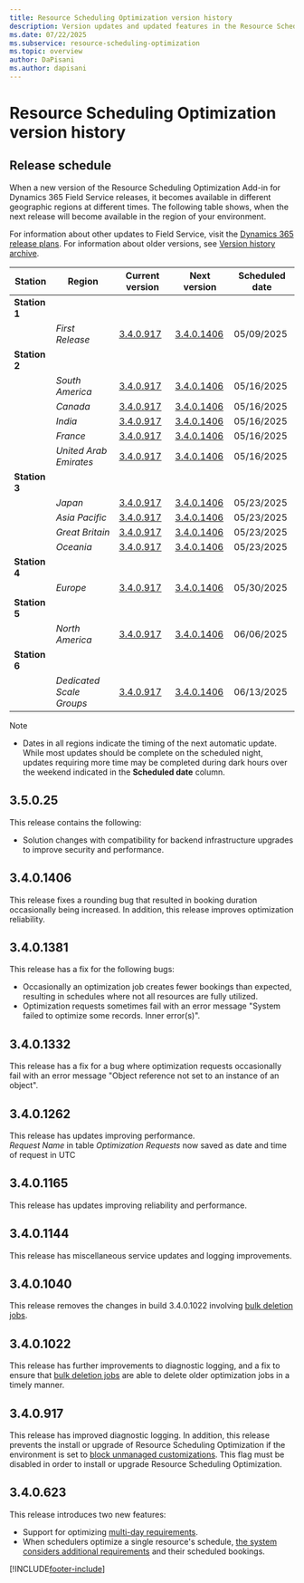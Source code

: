```yaml
---
title: Resource Scheduling Optimization version history
description: Version updates and updated features in the Resource Scheduling Optimization Add-in for Dynamics 365 Field Service.
ms.date: 07/22/2025
ms.subservice: resource-scheduling-optimization
ms.topic: overview
author: DaPisani
ms.author: dapisani
---
```


# Resource Scheduling Optimization version history

## Release schedule

When a new version of the Resource Scheduling Optimization Add-in for Dynamics 365 Field Service releases, it becomes available in different geographic regions at different times. The following table shows, when the next release will become available in the region of your environment.

For information about other updates to Field Service, visit the [Dynamics 365 release plans](/dynamics365/release-plans/).
For information about older versions, see [Version history archive](version-history-archive.md#resource-scheduling-optimization-add-in).

|Station | Region | Current version | Next version |  Scheduled date
|------| -------|-------|-----|------|
|**Station 1** | | |  | |
| | *First Release* | [3.4.0.917](#340917) | [3.4.0.1406](#3401406) | 05/09/2025
|**Station 2** | | |  | |
| | *South America* | [3.4.0.917](#340917) | [3.4.0.1406](#3401406) | 05/16/2025
| | *Canada* | [3.4.0.917](#340917)  | [3.4.0.1406](#3401406) | 05/16/2025
| | *India* | [3.4.0.917](#340917) | [3.4.0.1406](#3401406) | 05/16/2025
| | *France* | [3.4.0.917](#340917) | [3.4.0.1406](#3401406) | 05/16/2025
| | *United Arab Emirates* | [3.4.0.917](#340917) | [3.4.0.1406](#3401406) | 05/16/2025
|**Station 3** | |  |  | |
| | *Japan* |  [3.4.0.917](#340917)| [3.4.0.1406](#3401406) | 05/23/2025
| | *Asia Pacific* | [3.4.0.917](#340917) | [3.4.0.1406](#3401406) | 05/23/2025
| | *Great Britain* |[3.4.0.917](#340917) | [3.4.0.1406](#3401406) | 05/23/2025
| | *Oceania* | [3.4.0.917](#340917) | [3.4.0.1406](#3401406) | 05/23/2025
|**Station 4** | |  |  | |
| | *Europe* | [3.4.0.917](#340917) | [3.4.0.1406](#3401406) | 05/30/2025
|**Station 5** | |  |  | |
| | *North America* | [3.4.0.917](#340917) | [3.4.0.1406](#3401406) | 06/06/2025
|**Station 6** | |  |  | |
| | *Dedicated Scale Groups* | [3.4.0.917](#340917) | [3.4.0.1406](#3401406) | 06/13/2025

>[!NOTE]
>
> - Dates in all regions indicate the timing of the next automatic update. While most updates should be complete on the scheduled night, updates requiring more time may be completed during dark hours over the weekend indicated in the **Scheduled date** column.

## 3.5.0.25
This release contains the following:
- Solution changes with compatibility for backend infrastructure upgrades to improve security and performance.

## 3.4.0.1406

This release fixes a rounding bug that resulted in booking duration occasionally being increased. In addition, this release improves optimization reliability.

## 3.4.0.1381

This release has a fix for the following bugs:
- Occasionally an optimization job creates fewer bookings than expected, resulting in schedules where not all resources are fully utilized.
- Optimization requests sometimes fail with an error message "System failed to optimize some records. Inner error(s)".

## 3.4.0.1332

This release has a fix for a bug where optimization requests occasionally fail with an error message "Object reference not set to an instance of an object".

## 3.4.0.1262

This release has updates improving performance.  
_Request Name_ in table _Optimization Requests_ now saved as date and time of request in UTC

## 3.4.0.1165

This release has updates improving reliability and performance.

## 3.4.0.1144

This release has miscellaneous service updates and logging improvements.

## 3.4.0.1040

This release removes the changes in build 3.4.0.1022 involving [bulk deletion jobs](rso-administration.md#bulk-deletion-jobs).

## 3.4.0.1022

This release has further improvements to diagnostic logging, and a fix to ensure that [bulk deletion jobs](rso-administration.md#bulk-deletion-jobs) are able to delete older optimization jobs in a timely manner.

## 3.4.0.917

This release has improved diagnostic logging. In addition, this release prevents the install or upgrade of Resource Scheduling Optimization if the environment is set to [block unmanaged customizations](/power-platform/alm/block-unmanaged-customizations). This flag must be disabled in order to install or upgrade Resource Scheduling Optimization.

## 3.4.0.623

This release introduces two new features:

- Support for optimizing [multi-day requirements](rso-multi-day.md).
- When schedulers optimize a single resource's schedule, [the system considers additional requirements](rso-single-resource-optimization.md) and their scheduled bookings.



[!INCLUDE[footer-include](../includes/footer-banner.md)]
